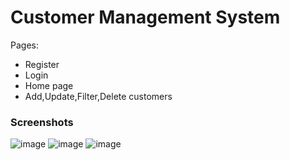 # Customer Management System

Pages:
- Register
- Login
- Home page
- Add,Update,Filter,Delete customers




<h3>Screenshots</h3>


![image](https://user-images.githubusercontent.com/68241079/140550576-62fc54e5-1acc-4f9f-9ce3-973df300d74b.png)
![image](https://user-images.githubusercontent.com/68241079/140550724-b16d5f60-e866-45d4-a0fc-0e661e860c66.png)
![image](https://user-images.githubusercontent.com/68241079/140550748-19cdebbf-5291-4f60-81bd-78746c7bd71c.png)

